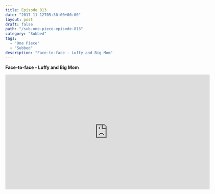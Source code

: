 ```yaml
---
title: Episode 813
date: "2017-11-12T05:30:00+00:00"
layout: post
draft: false
path: "/sub-one-piece-episode-813"
category: "Subbed"
tags:
  - "One Piece"
  - "Subbed"
description: "Face-to-face - Luffy and Big Mom"
---
```


**Face-to-face - Luffy and Big Mom**

<iframe width="640" height="360" src="https://www.rapidvideo.com/e/G6FRPH3SZ9" frameborder="0" marginwidth=0 marginheight=0 scrolling=no allowfullscreen></iframe>

